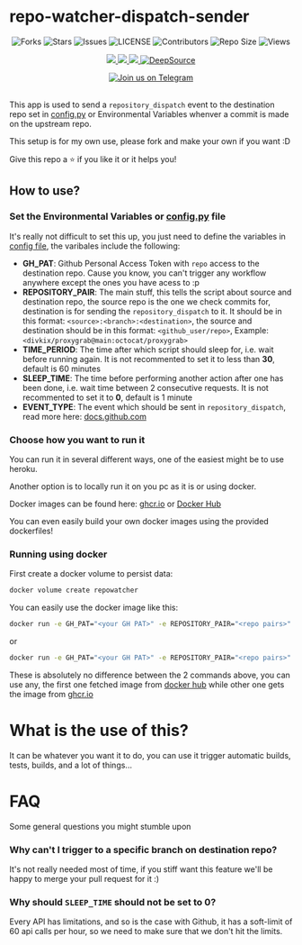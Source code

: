 # repo-watcher-dispatch-sender

<p align='center'>
  <img src="https://img.shields.io/github/forks/DivideProjects/repo-watcher-dispatch-sender?style=flat-square" alt="Forks">
  <img src="https://img.shields.io/github/stars/DivideProjects/repo-watcher-dispatch-sender?style=flat-square" alt="Stars">
  <img src="https://img.shields.io/github/issues/DivideProjects/repo-watcher-dispatch-sender?style=flat-square" alt="Issues">
  <img src="https://img.shields.io/github/license/DivideProjects/repo-watcher-dispatch-sender?style=flat-square" alt="LICENSE">
  <img src="https://img.shields.io/github/contributors/DivideProjects/repo-watcher-dispatch-sender?style=flat-square" alt="Contributors">
  <img src="https://img.shields.io/github/repo-size/DivideProjects/repo-watcher-dispatch-sender?style=flat-square" alt="Repo Size">
  <img src="https://hits.seeyoufarm.com/api/count/incr/badge.svg?url=https://github.com/DivideProjects/repo-watcher-dispatch-sender&amp;title=Profile%20Views" alt="Views">
</p>

<p align='center'>
  <a href="https://www.python.org/" alt="made-with-python"> <img src="https://img.shields.io/badge/Made%20with-Python-1f425f.svg?style=flat-square&logo=python&color=blue" /> </a>
  <a href="https://github.com/DivideProjects/repo-watcher-dispatch-sender" alt="Docker Pulls"> <img src="https://img.shields.io/docker/pulls/divideprojects/repo-watcher-dispatch-sender.svg" /> </a>
  <a href="https://hub.docker.com/r/divideprojects/repo-watcher-dispatch-sender" alt="Docker Image Version"> <img src="https://img.shields.io/docker/v/divideprojects/repo-watcher-dispatch-sender/latest?label=docker%20image%20ver." /> </a>
  <a href="https://deepsource.io/gh/DivideProjects/repo-watcher-dispatch-sender/?ref=repository-badge"><img src="https://static.deepsource.io/deepsource-badge-light-mini.svg" alt="DeepSource"></a>
</p>

<p align='center'>
  <a href="https://t.me/DivideProjects"><img src="https://img.shields.io/badge/Telegram-2CA5E0?style=for-the-badge&amp;logo=telegram&amp;logoColor=white" alt="Join us on Telegram"></a></br></br>

</p>

This app is used to send a `repository_dispatch` event to the destination repo set in [config.py](/src/config.py) or Environmental Variables whenver a commit is made on the upstream repo.

This setup is for my own use, please fork and make your own if you want :D

Give this repo a :star: if you like it or it helps you!

## How to use?

### Set the Environmental Variables or [config.py](/src/config.py) file

It's really not difficult to set this up, you just need to define the variables in [config file](/src/config.py), the varibales include the following:

 - **GH_PAT**: Github Personal Access Token with `repo` access to the destination repo. Cause you know, you can't trigger any workflow anywhere except the ones you have acess to :p
 - **REPOSITORY_PAIR**: The main stuff, this tells the script about source and destination repo, the source repo is the one we check commits for, destination is for sending the `repository_dispatch` to it. It should be in this format: `<source>:<branch>:<destination>`, the source and destination should be in this format: `<github_user/repo>`, Example: `<divkix/proxygrab@main:octocat/proxygrab>`
 - **TIME_PERIOD**: The time after which script should sleep for, i.e. wait before running again. It is not recommented to set it to less than **30**, default is 60 minutes
 - **SLEEP_TIME**: The time before performing another action after one has been done, i.e. wait time between 2 consecutive requests. It is not recommented to set it to **0**, default is 1 minute
 - **EVENT_TYPE**: The event which should be sent in `repository_dispatch`, read more here: [docs.github.com](https://docs.github.com/en/actions/learn-github-actions/events-that-trigger-workflows#repository_dispatch)

### Choose how you want to run it

You can run it in several different ways, one of the easiest might be to use heroku.

Another option is to locally run it on you pc as it is or using docker.

Docker images can be found here: [ghcr.io](https://github.com/DivideProjects/repo-watcher-dispatch-sender/pkgs/container/repo-watcher-dispatch-sender) or [Docker Hub](https://hub.docker.com/r/divideprojects/repo-watcher-dispatch-sender)

You can even easily build your own docker images using the provided dockerfiles!


### Running using docker

First create a docker volume to persist data:

```sh
docker volume create repowatcher
```

You can easily use the docker image like this:

```sh
docker run -e GH_PAT="<your GH PAT>" -e REPOSITORY_PAIR="<repo pairs>" -e TIME_PERIOD=60 -e SLEEP_TIME=1 -e EVENT_TYPE="<name of event you want to send>" -v repowatcher:/app divideprojects/repo-watcher-dispatch-sender:latest
```

or

```sh
docker run -e GH_PAT="<your GH PAT>" -e REPOSITORY_PAIR="<repo pairs>" -e TIME_PERIOD=60 -e SLEEP_TIME=1 -e EVENT_TYPE="<name of event you want to send>" -v repowatcher:/app ghcr.io/divideprojects/repo-watcher-dispatch-sender:latest
```

These is absolutely no difference between the 2 commands above, you can use any, the first one fetched image from [docker hub](https://hub.docker.com/r/divideprojects/repo-watcher-dispatch-sender) while other one gets the image from [ghcr.io](https://github.com/DivideProjects/repo-watcher-dispatch-sender/pkgs/container/repo-watcher-dispatch-sender)

# What is the use of this?

It can be whatever you want it to do, you can use it trigger automatic builds, tests, builds, and a lot of things...

# FAQ

Some general questions you might stumble upon

### Why can't I trigger to a specific branch on destination repo?

It's not really needed most of time, if you stiff want this feature we'll be happy to merge your pull request for it :)

### Why should `SLEEP_TIME` should not be set to 0?

Every API has limitations, and so is the case with Github, it has a soft-limit of 60 api calls per hour, so we need to make sure that we don't hit the limits.
